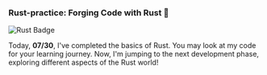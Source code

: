 <h3>Rust-practice: Forging Code with Rust 🦀</h3>

<img src="https://img.shields.io/badge/Code-Rust-black?style=for-the-badge&logo=rust&logoColor=white" alt="Rust Badge">

<p>Today, <strong>07/30</strong>, I've completed the basics of Rust. You may look at my code for your learning journey. Now, I'm jumping to the next development phase, exploring different aspects of the Rust world!</p>
